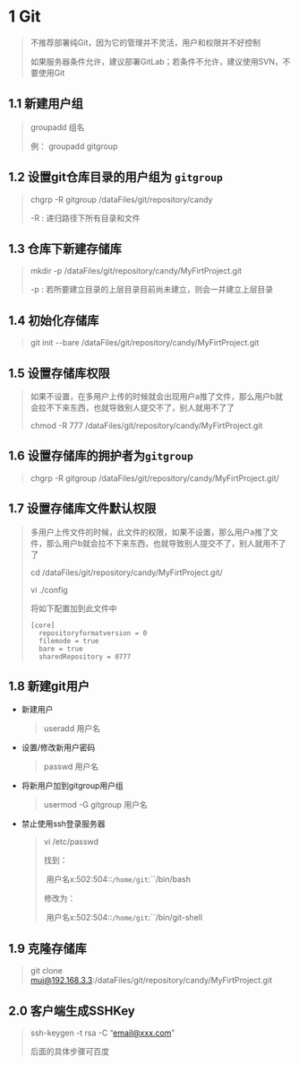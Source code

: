 # 1 Git

> 不推荐部署纯Git，因为它的管理并不灵活，用户和权限并不好控制
>
> 如果服务器条件允许，建议部署GitLab；若条件不允许，建议使用SVN，不要使用Git

## 1.1 新建用户组

> groupadd 组名
>
> 例： groupadd gitgroup

## 1.2 设置git仓库目录的用户组为 ```gitgroup```

> chgrp -R gitgroup /dataFiles/git/repository/candy
>
> -R : 递归路径下所有目录和文件

## 1.3 仓库下新建存储库

> mkdir -p /dataFiles/git/repository/candy/MyFirtProject.git
>
> -p : 若所要建立目录的上层目录目前尚未建立，则会一并建立上层目录

## 1.4 初始化存储库

> git init --bare /dataFiles/git/repository/candy/MyFirtProject.git

## 1.5 设置存储库权限

> 如果不设置，在多用户上传的时候就会出现用户a推了文件，那么用户b就会拉不下来东西，也就导致别人提交不了，别人就用不了了
>
> 
>
> chmod -R 777 /dataFiles/git/repository/candy/MyFirtProject.git

## 1.6 设置存储库的拥护者为```gitgroup```

> chgrp -R gitgroup /dataFiles/git/repository/candy/MyFirtProject.git/

## 1.7 设置存储库文件默认权限

> 多用户上传文件的时候，此文件的权限，如果不设置，那么用户a推了文件，那么用户b就会拉不下来东西，也就导致别人提交不了，别人就用不了了
>
> 
>
> cd  /dataFiles/git/repository/candy/MyFirtProject.git/
>
> vi ./config
>
> 将如下配置加到此文件中
>
> ```
> [core]
> 	repositoryformatversion = 0
> 	filemode = true
> 	bare = true
> 	sharedRepository = 0777
> ```

## 1.8 新建git用户

* 新建用户

  > useradd 用户名

* 设置/修改新用户密码

  > passwd 用户名

* 将新用户加到gitgroup用户组

  > usermod -G gitgroup 用户名

* 禁止使用ssh登录服务器

  > vi /etc/passwd
  >
  > 找到：
  >
  > ​	用户名x:502:504::``/home/git``:``/bin/bash
  >
  > 修改为：
  >
  > ​	用户名x:502:504::``/home/git``:``/bin/git-shell

## 1.9 克隆存储库

> git clone muj@192.168.3.3:/dataFiles/git/repository/candy/MyFirtProject.git

## 2.0 客户端生成SSHKey

> ssh-keygen -t rsa -C “email@xxx.com”
>
> 
>
> 后面的具体步骤可百度

